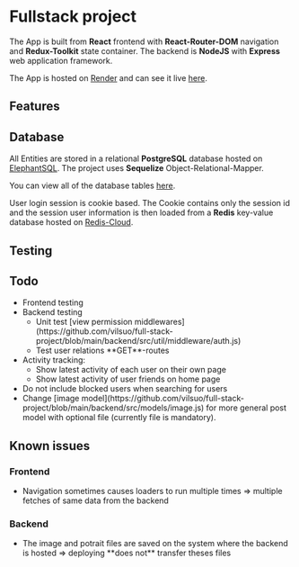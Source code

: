 # Fullstack project

The App is built from **React** frontend with **React-Router-DOM** navigation and **Redux-Toolkit** state container. The backend is **NodeJS** with **Express** web application framework.

The App is hosted on [Render](https://render.com/) and can see it live [here](https://fullstack-project-kamw.onrender.com).

## Features


## Database
All Entities are stored in a relational **PostgreSQL** database hosted on [ElephantSQL](https://www.elephantsql.com/).  The project uses **Sequelize** Object-Relational-Mapper.

You can view all of the database tables [here](https://dbdocs.io/vilsuo1/Fullstack-project).

User login session is cookie based. The Cookie contains only the session id and the session user information is then loaded from a **Redis** key-value database hosted on [Redis-Cloud](https://redis.com/).

## Testing

## Todo
<ul>
	<li>
		Frontend testing
	</li>
	<li>
		Backend testing
		<ul>
			<li>
				Unit test [view permission middlewares](https://github.com/vilsuo/full-stack-project/blob/main/backend/src/util/middleware/auth.js)
			</li>
			<li>
				Test user relations **GET**-routes
			</li>
	</ul>
</li>
	<li>
		Activity tracking:
		<ul>
			<li>
				Show latest activity of each user on their own page
			</li>
			<li>
				Show latest activity of user friends on home page
			</li>
		</ul>
	</li>
	<li>
		Do not include blocked users when searching for users
	</li>
	<li>
		Change [image model](https://github.com/vilsuo/full-stack-project/blob/main/backend/src/models/image.js) for more general post model with optional file (currently file is mandatory).
	</li>
</ul>

## Known issues
### Frontend
<ul>
	<li>
		Navigation sometimes causes loaders to run multiple times => multiple fetches of same data from the backend
	</li>
</ul>

### Backend
<ul>
	<li>
		The image and potrait files are saved on the system where the backend is hosted => deploying **does not** transfer theses files
	</li>
</ul>
